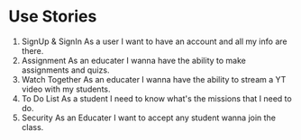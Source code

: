 # Use Stories

1. SignUp & SignIn
    As a user I want to have an account and all my info are there.
1. Assignment
    As an educater I wanna have the ability to make assignments and quizs.
1. Watch Together
    As an educater I wanna have the ability to stream a YT video with my students.
1. To Do List
    As a student I need to know what's the missions that I need to do.
1. Security
    As an Educater I want to accept any student wanna join the class.
